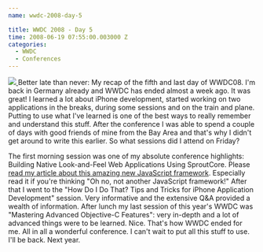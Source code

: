 ```yaml
---
name: wwdc-2008-day-5

title: WWDC 2008 - Day 5
time: 2008-06-19 07:55:00.003000 Z
categories:
  - WWDC
  - Conferences
---
```


<a title="100_5682" href="http://www.flickr.com/photos/26767281@N06/2591717199/">
  <img src="http://static.flickr.com/3258/2591717199_d3be14775f_d.jpg" border="0"/>
</a>
Better late than never: My recap of the fifth and last day of WWDC08. I'm back in Germany already and WWDC has ended almost a week ago. It was great! I learned a lot about iPhone development, started working on two applications in the breaks, during some sessions and on the train and plane. Putting to use what I've learned is one of the best ways to really remember and understand this stuff.
After the conference I was able to spend a couple of days with good friends of mine from the Bay Area and that's why I didn't get around to write this earlier.
So what sessions did I attend on Friday?

The first morning session was one of my absolute conference highlights: Building Native Look-and-Feel Web Applications Using SproutCore. Please <a href="http://blog.springenwerk.com/2008/06/sproutcore-javascript-on-rails-drinking.html">read my article about this amazing new JavaScript framework</a>. Especially read it if you're thinking "Oh no, not another JavaScript framework!"
After that I went to the "How Do I Do That? Tips and Tricks for iPhone Application Development" session. Very informative and the extensive Q&A provided a wealth of information.
After lunch my last session of this year's WWDC was "Mastering Advanced Objective-C Features": very in-depth and a lot of advanced things were to be learned. Nice. That's how WWDC ended for me. All in all a wonderful conference. I can't wait to put all this stuff to use.
I'll be back. Next year.
